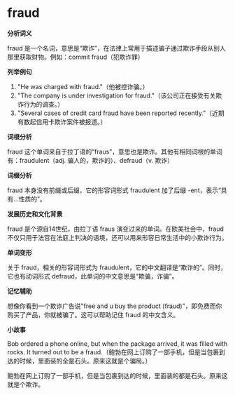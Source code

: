 # fraud

**分析词义**

  

fraud 是一个名词，意思是“欺诈”，在法律上常用于描述骗子通过欺诈手段从别人那里获取财物。例如：commit fraud（犯欺诈罪）

  

**列举例句**

  

1.  "He was charged with fraud."（他被控诈骗。）
2.  "The company is under investigation for fraud."（该公司正在接受有关欺诈行为的调查。）
3.  "Several cases of credit card fraud have been reported recently."（近期有数起信用卡欺诈案件被报道。）

  

**词根分析**

  

fraud 这个单词来自于拉丁语的“fraus”，意思也是欺诈。其他有相同词根的单词有：fraudulent（adj. 骗人的，欺诈的）、defraud（v. 欺诈）

  

**词缀分析**

  

fraud 本身没有前缀或后缀，它的形容词形式 fraudulent 加了后缀 -ent，表示“具有...性质的”。

  

**发展历史和文化背景**

  

fraud 是个源自14世纪，由拉丁语 fraus 演变过来的单词。在欧美社会中，fraud 不仅只用于法官在法庭上判决的语境，还可以用来形容日常生活中的小欺诈行为。

  

**单词变形**

  

关于 fraud，相关的形容词形式为 fraudulent，它的中文翻译是“欺诈的”。同时，它也有动词形式 defraud，此单词的中文意思是“欺骗，诈骗”。

  

**记忆辅助**

  

想像你看到一个欺诈广告说"free and u buy the product (fraud)"，即免费而你购买了产品，你就被骗了。这可以帮助记住 fraud 的中文含义。

  

**小故事**

  

Bob ordered a phone online, but when the package arrived, it was filled with rocks. It turned out to be a fraud.（鲍勃在网上订购了一部手机，但是当包裹到达的时候，里面装的全是石头。原来这就是个骗局。）

  

鲍勃在网上订购了一部手机，但是当包裹到达的时候，里面装的都是石头。原来这就是个欺诈。
